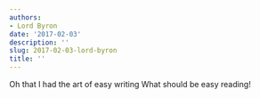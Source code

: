 ```yaml
---
authors:
- Lord Byron
date: '2017-02-03'
description: ''
slug: 2017-02-03-lord-byron
title: ''
---
```

Oh that I had the art of easy writing
What should be easy reading!



